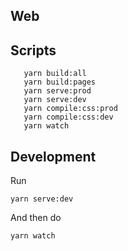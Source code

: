 ## Web

## Scripts

```
   yarn build:all
   yarn build:pages
   yarn serve:prod
   yarn serve:dev
   yarn compile:css:prod
   yarn compile:css:dev
   yarn watch
```

## Development

Run
```
yarn serve:dev
```

And then do
```
yarn watch
 
```

